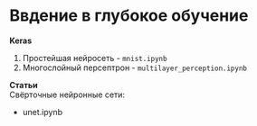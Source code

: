 # Ввдение в глубокое обучение

**Keras**           
1. Простейшая нейросеть - `mnist.ipynb`
2. Многослойный персептрон - `multilayer_perception.ipynb`

**Статьи**           
Свёрточные нейронные сети:
- unet.ipynb
